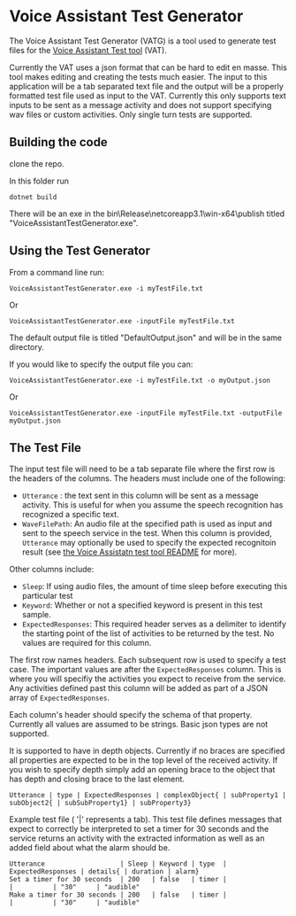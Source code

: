 # Voice Assistant Test Generator

The Voice Assistant Test Generator (VATG) is a tool used to generate test files for the [Voice Assistant Test tool](../voice-assistant-test) (VAT).

Currently the VAT uses a json format that can be hard to edit en masse. This tool makes editing and creating the tests much easier. The input to this application will be a tab separated text file and the output will be a properly formatted test file used as input to the VAT. Currently this only supports text inputs to be sent as a message activity and does not support specifying wav files or custom activities. Only single turn tests are supported.

## Building the code

clone the repo.

In this folder run 
```
dotnet build
```

There will be an exe in the bin\Release\netcoreapp3.1\win-x64\publish titled "VoiceAssistantTestGenerator.exe".

## Using the Test Generator

From a command line run:
```
VoiceAssistantTestGenerator.exe -i myTestFile.txt
```
Or
```
VoiceAssistantTestGenerator.exe -inputFile myTestFile.txt
```

The default output file is titled "DefaultOutput.json" and will be in the same directory.

If you would like to specify the output file you can:

```
VoiceAssistantTestGenerator.exe -i myTestFile.txt -o myOutput.json
```
Or
```
VoiceAssistantTestGenerator.exe -inputFile myTestFile.txt -outputFile myOutput.json
```

## The Test File

The input test file will need to be a tab separate file where the first row is the headers of the columns. The headers must include one of the following:
- `Utterance` :  the text sent in this column will be sent as a message activity. This is useful for when you assume the speech recognition has recognized a specific text.
- `WaveFilePath`: An audio file at the specified path is  used as input and sent to the speech service in the test.  When this column is provided, `Utterance` may optionally be used to specify the expected recognitoin result (see [the Voice Assistatn test tool README](https://github.com/Azure-Samples/Cognitive-Services-Voice-Assistant/tree/master/clients/csharp-dotnet-core/voice-assistant-test#wavfile) for more).

Other columns include:
- `Sleep`: If using audio files, the amount of time sleep before executing this particular test
- `Keyword`: Whether or not a specified keyword is present in this test sample.
- `ExpectedResponses`: This required header serves as a delimiter to identify the starting point of the list of activities to be returned by the test. No values are required for this column.

The first row names headers. Each subsequent row is used to specify a test case. The important values are after the `ExpectedResponses` column. This is where you will specifiy the activities you expect to receive from the service.  Any activities defined past this column will be added as part of a JSON array of `ExpectedResponses`.

Each column's header should specify the schema of that property. Currently all values are assumed to be strings. Basic json types are not supported.

It is supported to have in depth objects. Currently if no braces are specified all properties are expected to be in the top level of the received activity. If you wish to specify depth simply add an opening brace to the object that has depth and closing brace to the last element.

```
Utterance | type | ExpectedResponses | complexObject{ | subProperty1 | subObject2{ | subSubProperty1} | subProperty3}
```

Example test file ( '|' represents a tab). This test file defines messages that expect to correctly be interpreted to set a timer for 30 seconds and the service returns an activity with the extracted information as well as an added field about what the alarm should be.

```
Utterance                   | Sleep | Keyword | type  | ExpectedResponses | details{ | duration | alarm}
Set a timer for 30 seconds  | 200   | false   | timer |                   |          | "30"     | "audible"
Make a timer for 30 seconds | 200   | false   | timer |                   |          | "30"     | "audible"
```